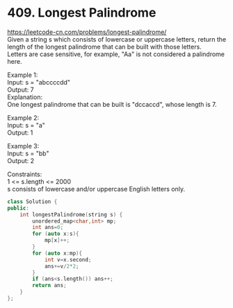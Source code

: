 # 409. Longest Palindrome
https://leetcode-cn.com/problems/longest-palindrome/  
Given a string s which consists of lowercase or uppercase letters, return the length of the longest palindrome that can be built with those letters.  
Letters are case sensitive, for example, "Aa" is not considered a palindrome here.   

Example 1:  
Input: s = "abccccdd"  
Output: 7  
Explanation:  
One longest palindrome that can be built is "dccaccd", whose length is 7.  

Example 2:  
Input: s = "a"  
Output: 1  

Example 3:  
Input: s = "bb"  
Output: 2  

Constraints:  
1 <= s.length <= 2000  
s consists of lowercase and/or uppercase English letters only. 

``` cpp
class Solution {
public:
    int longestPalindrome(string s) {
        unordered_map<char,int> mp;
        int ans=0;
        for (auto x:s){
            mp[x]++;
        }
        for (auto x:mp){
            int v=x.second;
            ans+=v/2*2;
        }
        if (ans<s.length()) ans++;
        return ans;
    }
};
```
